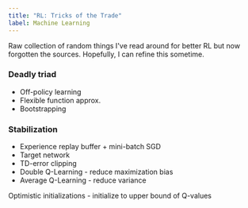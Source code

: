 ```yaml
---
title: "RL: Tricks of the Trade"
label: Machine Learning
---
```


Raw collection of random things I've read around for better RL but now forgotten the sources. Hopefully, I can refine this sometime.

### Deadly triad

- Off-policy learning
- Flexible function approx.
- Bootstrapping

### Stabilization

- Experience replay buffer + mini-batch SGD
- Target network
- TD-error clipping
- Double Q-Learning - reduce maximization bias
- Average Q-Learning - reduce variance

Optimistic initializations - initialize to upper bound of Q-values
